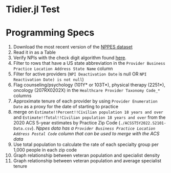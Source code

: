# Tidier.jl Test

# Programming Specs
1) Download the most recent version of the [NPPES dataset](https://download.cms.gov/nppes/NPPES_Data_Dissemination_March_2024.zip)
2) Read it in as a Table
3) Verify NPIs with the check digit algorithm found [here](https://www.cms.gov/Regulations-and-Guidance/Administrative-Simplification/NationalProvIdentStand/Downloads/NPIcheckdigit.pdf).
4) Filter to rows that have a US state abbreviation in the `Provider Business Practice Location Address State Name` column
5) Filter for active providers (`NPI Deactivation Date` is null OR `NPI Reactivation Date) is not null`)
6) Flag counseling/psychology (101Y* or 103T*), physical therapy (2251*), oncology (207RX0202X) in the `Healthcare Provider Taxonomy Code_*` columns
7) Approximate tenure of each provider by using `Provider Enumeration Date` as a proxy for the date of starting to practice
7) merge on `Estimate!!Percent!!Civilian population 18 years and over` and `Estimate!!Total!!Civilian population 18 years and over` from the 2020 ACS 5-year estimates by Practice Zip Code (`./ACSST5Y2022.S2101-Data.csv`). *Nppes data has a `Provider Business Practice Location Address Postal Code` column that can be used to merge with the ACS data*
8) Use total population to calculate the rate of each specialty group per 1,000 people in each zip code
9) Graph relationship between veteran population and specialist density
10) Graph relationship between veteran population and average specialist tenure

